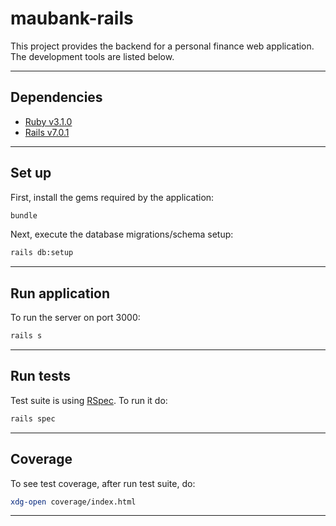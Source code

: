 # maubank-rails
This project provides the backend for a personal finance web application.
The development tools are listed below.

---

## Dependencies
- [Ruby v3.1.0](https://www.ruby-lang.org/en/downloads/)
- [Rails v7.0.1](https://guides.rubyonrails.org/getting_started.html)
---

## Set up
First, install the gems required by the application:
```bash
bundle
```
Next, execute the database migrations/schema setup:
```bash
rails db:setup
```
---

## Run application
To run the server on port 3000:

```bash
rails s
```
---

## Run tests
Test suite is using [RSpec](https://rspec.info/). To run it do:

```bash
rails spec
```
---

## Coverage
To see test coverage, after run test suite, do:

```bash
xdg-open coverage/index.html
```
---
